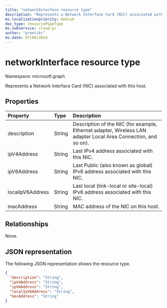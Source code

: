 ```yaml
---
title: "networkInterface resource type"
description: "Represents a Network Interface Card (NIC) associated with this host."
ms.localizationpriority: medium
doc_type: resourcePageType
ms.subservice: cloud-pc
author: "preetikr"
ms.date: 07/08/2024
---
```


# networkInterface resource type

Namespace: microsoft.graph

Represents a Network Interface Card (NIC) associated with this host.

## Properties

| Property   | Type |Description|
|:---------------|:--------|:----------|
|description|String|Description of the NIC (for example, Ethernet adapter, Wireless LAN adapter Local Area Connection, and so on).|
|ipV4Address|String|Last IPv4 address associated with this NIC.|
|ipV6Address|String|Last Public (also known as global) IPv6 address associated with this NIC.|
|localIpV6Address|String|Last local (link-local or site-local) IPv6 address associated with this NIC.|
|macAddress|String|MAC address of the NIC on this host.|

## Relationships
None.

## JSON representation

The following JSON representation shows the resource type.

<!-- {
  "blockType": "resource",
  "optionalProperties": [

  ],
  "@odata.type": "microsoft.graph.networkInterface"
}-->

```json
{
  "description": "String",
  "ipV4Address": "String",
  "ipV6Address": "String",
  "localIpV6Address": "String",
  "macAddress": "String"
}

```

<!-- uuid: 8fcb5dbc-d5aa-4681-8e31-b001d5168d79
2015-10-25 14:57:30 UTC -->
<!-- {
  "type": "#page.annotation",
  "description": "networkInterface resource",
  "keywords": "",
  "section": "documentation",
  "tocPath": ""
}-->


